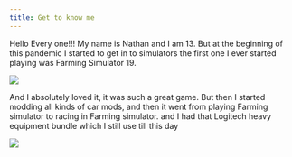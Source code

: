 ```yaml
---
title: Get to know me
---
```

Hello Every one!!! My name is Nathan and I am 13. But at the beginning of this pandemic I started to get in to simulators the first one I ever started playing was Farming Simulator 19.

![](/assets/guides-img/20181114233457_scdk.jpg)

And I absolutely loved it, it was such a great game. But then I started modding all kinds of car mods, and then it went from playing Farming simulator to racing in Farming simulator. and I had that Logitech heavy equipment bundle which I still use till this day 

![](/assets/guides-img/logitech_945_000026_saitek_heavy_equipment_bundle_1390956.jpg)